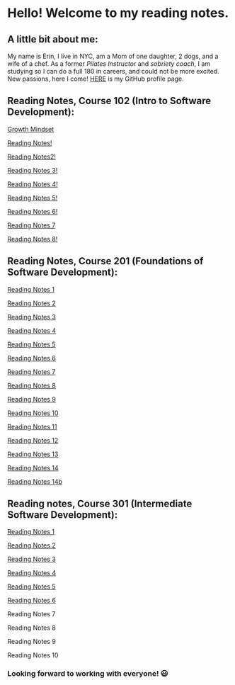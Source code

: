 # Hello! Welcome to my reading notes.

## A little bit about me:

 My name is Erin, I live in NYC, am a Mom of one daughter, 2 dogs, and a wife of a chef. As a former *Pilates Instructor* and *sobriety coach*, I am studying so I can do a full 180 in careers, and could not be more excited. New passions, here I come! [HERE](https://github.com/ErinRanta) is my GitHub profile page.
 
 ## Reading Notes, Course 102 (Intro to Software Development):
 
[Growth Mindset](Growth-Mindset.md)

[Reading Notes!](reading-notes2.md)

[Reading Notes2!](RNotes#2.md)

[Reading Notes 3!](Reading-Notes3.md)

[Reading Notes 4!](Reading-Notes4.md)

[Reading Notes 5!](Reading-Notes5.md)

[Reading Notes 6!](Reading-Notes6.md)

[Reading Notes 7](Reading-Notes7.md)

[Reading Notes 8!](Reading-Notes8.md)

## Reading Notes, Course 201 (Foundations of Software Development):

[Reading Notes 1](RN2011.md)           

[Reading Notes 2](RN2012.md)          

[Reading Notes 3](RN2013.md)          

[Reading Notes 4](RN2014.md)

[Reading Notes 5](RN2015.md)         

[Reading Notes 6](RN2016.md)          

[Reading Notes 7](RN2017.md)           

[Reading Notes 8](RN2018.md)          
           
[Reading Notes 9](RN2019.md)           
           
[Reading Notes 10](RN20110.md)

[Reading Notes 11](N20111.md)

[Reading Notes 12](RN20112.md)

[Reading Notes 13](RN20113.md)

[Reading Notes 14](RN20114.md)
           
[Reading Notes 14b](RN20114b.md)

## Reading notes, Course 301 (Intermediate Software Development):

[Reading Notes 1](301RN01.md)

[Reading Notes 2](301RN02.md)

[Reading Notes 3](301RN03.md)

[Reading Notes 4](301RN04.md)

[Reading Notes 5](301RN05.md)

[Reading Notes 6](301RN06.md)

Reading Notes 7

Reading Notes 8

Reading Notes 9

Reading Notes 10
           
           
          











### Looking forward to working with everyone! 😃






